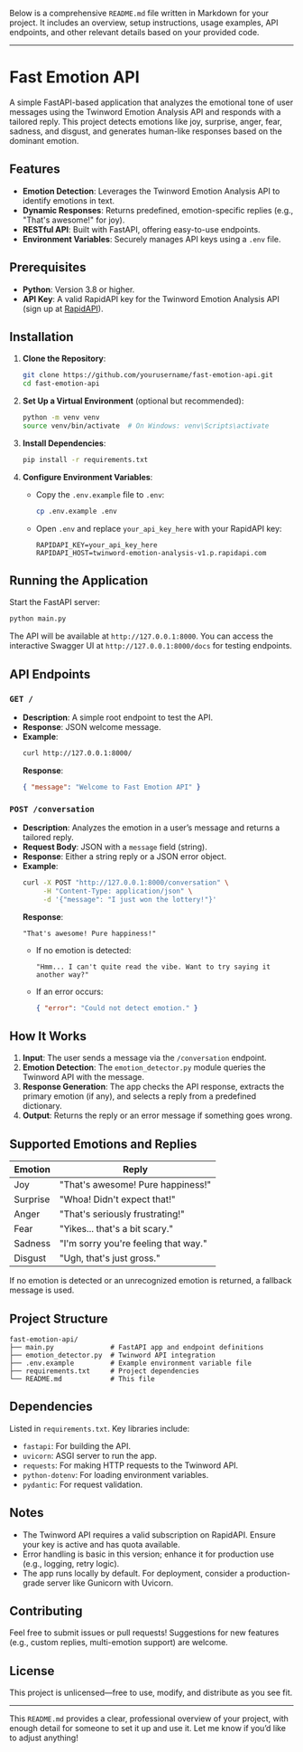 Below is a comprehensive `README.md` file written in Markdown for your project. It includes an overview, setup instructions, usage examples, API endpoints, and other relevant details based on your provided code.

---

# Fast Emotion API

A simple FastAPI-based application that analyzes the emotional tone of user messages using the Twinword Emotion Analysis API and responds with a tailored reply. This project detects emotions like joy, surprise, anger, fear, sadness, and disgust, and generates human-like responses based on the dominant emotion.

## Features

- **Emotion Detection**: Leverages the Twinword Emotion Analysis API to identify emotions in text.
- **Dynamic Responses**: Returns predefined, emotion-specific replies (e.g., "That's awesome!" for joy).
- **RESTful API**: Built with FastAPI, offering easy-to-use endpoints.
- **Environment Variables**: Securely manages API keys using a `.env` file.

## Prerequisites

- **Python**: Version 3.8 or higher.
- **API Key**: A valid RapidAPI key for the Twinword Emotion Analysis API (sign up at [RapidAPI](https://rapidapi.com/twinword/api/emotion-analysis-v1)).

## Installation

1. **Clone the Repository**:

   ```bash
   git clone https://github.com/yourusername/fast-emotion-api.git
   cd fast-emotion-api
   ```

2. **Set Up a Virtual Environment** (optional but recommended):

   ```bash
   python -m venv venv
   source venv/bin/activate  # On Windows: venv\Scripts\activate
   ```

3. **Install Dependencies**:

   ```bash
   pip install -r requirements.txt
   ```

4. **Configure Environment Variables**:
   - Copy the `.env.example` file to `.env`:
     ```bash
     cp .env.example .env
     ```
   - Open `.env` and replace `your_api_key_here` with your RapidAPI key:
     ```
     RAPIDAPI_KEY=your_api_key_here
     RAPIDAPI_HOST=twinword-emotion-analysis-v1.p.rapidapi.com
     ```

## Running the Application

Start the FastAPI server:

```bash
python main.py
```

The API will be available at `http://127.0.0.1:8000`. You can access the interactive Swagger UI at `http://127.0.0.1:8000/docs` for testing endpoints.

## API Endpoints

### `GET /`

- **Description**: A simple root endpoint to test the API.
- **Response**: JSON welcome message.
- **Example**:
  ```bash
  curl http://127.0.0.1:8000/
  ```
  **Response**:
  ```json
  { "message": "Welcome to Fast Emotion API" }
  ```

### `POST /conversation`

- **Description**: Analyzes the emotion in a user’s message and returns a tailored reply.
- **Request Body**: JSON with a `message` field (string).
- **Response**: Either a string reply or a JSON error object.
- **Example**:
  ```bash
  curl -X POST "http://127.0.0.1:8000/conversation" \
       -H "Content-Type: application/json" \
       -d '{"message": "I just won the lottery!"}'
  ```
  **Response**:
  ```
  "That's awesome! Pure happiness!"
  ```
  - If no emotion is detected:
    ```
    "Hmm... I can't quite read the vibe. Want to try saying it another way?"
    ```
  - If an error occurs:
    ```json
    { "error": "Could not detect emotion." }
    ```

## How It Works

1. **Input**: The user sends a message via the `/conversation` endpoint.
2. **Emotion Detection**: The `emotion_detector.py` module queries the Twinword API with the message.
3. **Response Generation**: The app checks the API response, extracts the primary emotion (if any), and selects a reply from a predefined dictionary.
4. **Output**: Returns the reply or an error message if something goes wrong.

## Supported Emotions and Replies

| Emotion  | Reply                                |
| -------- | ------------------------------------ |
| Joy      | "That's awesome! Pure happiness!"    |
| Surprise | "Whoa! Didn't expect that!"          |
| Anger    | "That's seriously frustrating!"      |
| Fear     | "Yikes... that's a bit scary."       |
| Sadness  | "I'm sorry you're feeling that way." |
| Disgust  | "Ugh, that's just gross."            |

If no emotion is detected or an unrecognized emotion is returned, a fallback message is used.

## Project Structure

```
fast-emotion-api/
├── main.py              # FastAPI app and endpoint definitions
├── emotion_detector.py  # Twinword API integration
├── .env.example         # Example environment variable file
├── requirements.txt     # Project dependencies
└── README.md            # This file
```

## Dependencies

Listed in `requirements.txt`. Key libraries include:

- `fastapi`: For building the API.
- `uvicorn`: ASGI server to run the app.
- `requests`: For making HTTP requests to the Twinword API.
- `python-dotenv`: For loading environment variables.
- `pydantic`: For request validation.

## Notes

- The Twinword API requires a valid subscription on RapidAPI. Ensure your key is active and has quota available.
- Error handling is basic in this version; enhance it for production use (e.g., logging, retry logic).
- The app runs locally by default. For deployment, consider a production-grade server like Gunicorn with Uvicorn.

## Contributing

Feel free to submit issues or pull requests! Suggestions for new features (e.g., custom replies, multi-emotion support) are welcome.

## License

This project is unlicensed—free to use, modify, and distribute as you see fit.

---

This `README.md` provides a clear, professional overview of your project, with enough detail for someone to set it up and use it. Let me know if you’d like to adjust anything!
